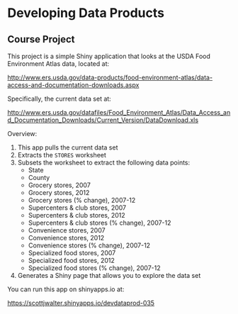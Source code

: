 # Developing Data Products

## Course Project

This project is a simple Shiny application that looks at the USDA
Food Environment Atlas data, located at:

http://www.ers.usda.gov/data-products/food-environment-atlas/data-access-and-documentation-downloads.aspx

Specifically, the current data set at:

http://www.ers.usda.gov/datafiles/Food_Environment_Atlas/Data_Access_and_Documentation_Downloads/Current_Version/DataDownload.xls

Overview:

1.  This app pulls the current data set
2.  Extracts the `STORES` worksheet
3.  Subsets the worksheet to extract the following data points:
    + State
    + County
    + Grocery stores, 2007
    + Grocery stores, 2012
    + Grocery stores (% change), 2007-12
    + Supercenters & club stores, 2007
    + Supercenters & club stores, 2012
    + Supercenters & club stores (% change), 2007-12
    + Convenience stores, 2007
    + Convenience stores, 2012
    + Convenience stores (% change), 2007-12
    + Specialized food stores, 2007
    + Specialized food stores, 2012
    + Specialized food stores (% change), 2007-12
4.  Generates a Shiny page that allows you to explore the data set

You can run this app on shinyapps.io at:

https://scottjwalter.shinyapps.io/devdataprod-035
